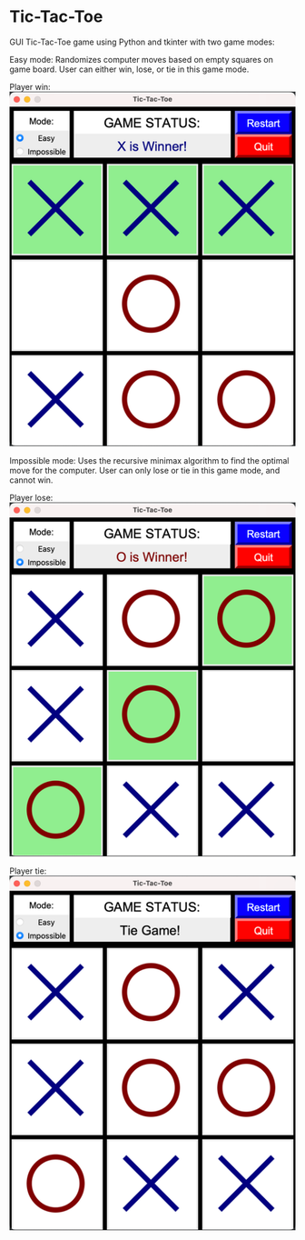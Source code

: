 # Tic-Tac-Toe
GUI Tic-Tac-Toe game using Python and tkinter with two game modes:

Easy mode: 
Randomizes computer moves based on empty squares on game board.
User can either win, lose, or tie in this game mode.

Player win:
![](X_winner.png)

Impossible mode: 
Uses the recursive minimax algorithm to find the optimal move for the computer.
User can only lose or tie in this game mode, and cannot win.

Player lose:
![](O_winner.png)

Player tie:
![](tie.png)
